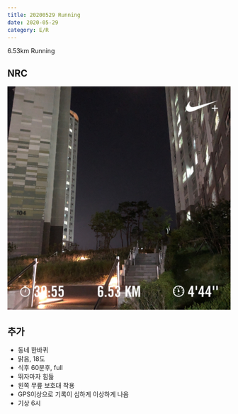 ```yaml
---
title: 20200529 Running 
date: 2020-05-29
category: E/R
---
```


6.53km Running

## NRC

![2020](/img/20200529.jpg)

## 추가

*   동네 한바퀴
*   맑음, 18도
*   식후 60분후, full
*   뛰자마자 힘듦
*   왼쪽 무릎 보호대 착용
*   GPS이상으로 기록이 심하게 이상하게 나옴
*   기상 6시
